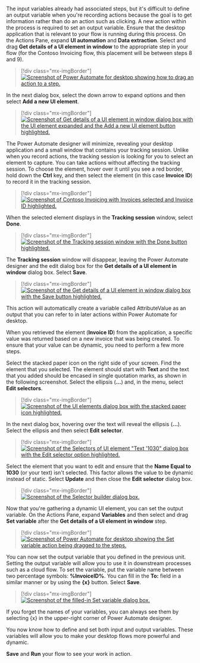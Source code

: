The input variables already had associated steps, but it's difficult to define an output variable when you're recording actions because the goal is to get information rather than do an action such as clicking. A new action within the process is required to set an output variable. Ensure that the desktop application that is relevant to your flow is running during this process. On the Actions Pane, expand **UI automation** and **Data extraction**. Select and drag **Get details of a UI element in window** to the appropriate step in your flow (for the Contoso Invoicing flow, this placement will be between steps 8 and 9).

> [!div class="mx-imgBorder"]
> [![Screenshot of Power Automate for desktop showing how to drag an action to a step.](../media/17-drag-step.png)](../media/17-drag-step.png#lightbox)

In the next dialog box, select the down arrow to expand options and then select **Add a new UI element**.

> [!div class="mx-imgBorder"]
> [![Screenshot of Get details of a UI element in window dialog box with the UI element expanded and the Add a new UI element button highlighted.](../media/18-expand-options.png)](../media/18-expand-options.png#lightbox)

The Power Automate designer will minimize, revealing your desktop application and a small window that contains your tracking session. Unlike when you record actions, the tracking session is looking for you to select an element to capture. You can take actions without affecting the tracking session. To choose the element, hover over it until you see a red border, hold down the **Ctrl** key, and then select the element (in this case **Invoice ID**) to record it in the tracking session.

> [!div class="mx-imgBorder"]
> [![Screenshot of Contoso Invoicing with Invoices selected and Invoice ID highlighted.](../media/19-invoice-id.png)](../media/19-invoice-id.png#lightbox)

When the selected element displays in the **Tracking session** window, select **Done**.

> [!div class="mx-imgBorder"]
> [![Screenshot of the Tracking session window with the Done button highlighted.](../media/20-done-ui-element.png)](../media/20-done-ui-element.png#lightbox)

The **Tracking session** window will disappear, leaving the Power Automate designer and the edit dialog box for the **Get details of a UI element in window** dialog box. Select **Save**.

> [!div class="mx-imgBorder"]
> [![Screenshot of the Get details of a UI element in window dialog box with the Save button highlighted.](../media/21-save-ui-element.png)](../media/21-save-ui-element.png#lightbox)

This action will automatically create a variable called AttributeValue as an output that you can refer to in later actions within Power Automate for desktop.

When you retrieved the element (**Invoice ID**) from the application, a specific value was returned based on a new invoice that was being created. To ensure that your value can be dynamic, you need to perform a few more steps.

Select the stacked paper icon on the right side of your screen. Find the element that you selected. The element should start with **Text** and the text that you added should be encased in single quotation marks, as shown in the following screenshot. Select the ellipsis (**...**) and, in the menu, select **Edit selectors**.

> [!div class="mx-imgBorder"]
> [![Screenshot of the UI elements dialog box with the stacked paper icon highlighted.](../media/22-stacked-paper.png)](../media/22-stacked-paper.png#lightbox)

In the next dialog box, hovering over the text will reveal the ellipsis (**...**). Select the ellipsis and then select **Edit selector**.

> [!div class="mx-imgBorder"]
> [![Screenshot of the Selectors of UI element "Text '1030" dialog box with the Edit selector option highlighted.](../media/23-edit-selector.png)](../media/23-edit-selector.png#lightbox)

Select the element that you want to edit and ensure that the **Name Equal to 1030** (or your text) isn't selected. This factor allows the value to be dynamic instead of static. Select **Update** and then close the **Edit selector** dialog box.

> [!div class="mx-imgBorder"]
> [![Screenshot of the Selector builder dialog box.](../media/24-selector-builder.png)](../media/24-selector-builder.png#lightbox)

Now that you're gathering a dynamic UI element, you can set the output variable. On the Actions Pane, expand **Variables** and then select and drag **Set variable** after the **Get details of a UI element in window** step.

> [!div class="mx-imgBorder"]
> [![Screenshot of Power Automate for desktop showing the Set variable action being dragged to the steps.](../media/25-set-variable-output.png)](../media/25-set-variable-output.png#lightbox)

You can now set the output variable that you defined in the previous unit. Setting the output variable will allow you to use it in downstream processes such as a cloud flow. To set the variable, put the variable name between two percentage symbols: **%InvoiceID%**. You can fill in the **To:** field in a similar manner or by using the **{x}** button. Select **Save**.

> [!div class="mx-imgBorder"]
> [![Screenshot of the filled-in Set variable dialog box.](../media/26-set-variable-output-2.png)](../media/26-set-variable-output-2.png#lightbox)

If you forget the names of your variables, you can always see them by selecting {x} in the upper-right corner of Power Automate designer.

You now know how to define and set both input and output variables. These variables will allow you to make your desktop flows more powerful and dynamic.

**Save** and **Run** your flow to see your work in action.
